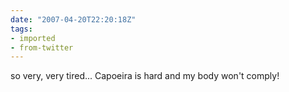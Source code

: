 ```yaml
---
date: "2007-04-20T22:20:18Z"
tags:
- imported
- from-twitter
---
```

so very, very tired... Capoeira is hard and my body won't comply\!
